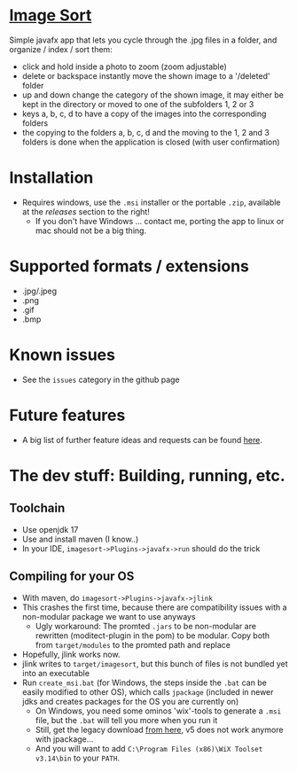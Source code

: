 # [Image Sort](https://github.com/Racopokemon/ImageSort)

Simple javafx app that lets you cycle through the .jpg files in a folder, and organize / index / sort them: 
* click and hold inside a photo to zoom (zoom adjustable)
* delete or backspace instantly move the shown image to a '/deleted' folder
* up and down change the category of the shown image, it may either be kept in the directory or moved to one of the subfolders 1, 2 or 3
* keys a, b, c, d to have a copy of the images into the corresponding folders
* the copying to the folders a, b, c, d and the moving to the 1, 2 and 3 folders is done when the application is closed (with user confirmation)

# Installation
* Requires windows, use the `.msi` installer or the portable `.zip`, available at the *releases* section to the right! 
  * If you don't have Windows ... contact me, porting the app to linux or mac should not be a big thing. 

# Supported formats / extensions
* .jpg/.jpeg
* .png
* .gif
* .bmp

# Known issues
* See the `issues` category in the github page

# Future features
* A big list of further feature ideas and requests can be found [here](futureFeatures.md).

# The dev stuff: Building, running, etc.
## Toolchain
- Use openjdk 17
- Use and install maven (I know..)
- In your IDE, `imagesort->Plugins->javafx->run` should do the trick
## Compiling for your OS
- With maven, do `imagesort->Plugins->javafx->jlink`
- This crashes the first time, because there are compatibility issues with a non-modular package we want to use anyways
  - Ugly workaround: The promted `.jars` to be non-modular are rewritten (moditect-plugin in the pom) to be modular. Copy both from `target/modules` to the promted path and replace
- Hopefully, jlink works now. 
- jlink writes to `target/imagesort`, but this bunch of files is not bundled yet into an executable
- Run `create_msi.bat` (for Windows, the steps inside the `.bat` can be easily modified to other OS), which calls `jpackage` (included in newer jdks and creates packages for the OS you are currently on)
  - On Windows, you need some ominos 'wix'-tools to generate a `.msi` file, but the `.bat` will tell you more when you run it
  - Still, get the legacy download [from here](https://github.com/wixtoolset/wix3/releases), v5 does not work anymore with jpackage... 
  - And you will want to add `C:\Program Files (x86)\WiX Toolset v3.14\bin` to your `PATH`. 